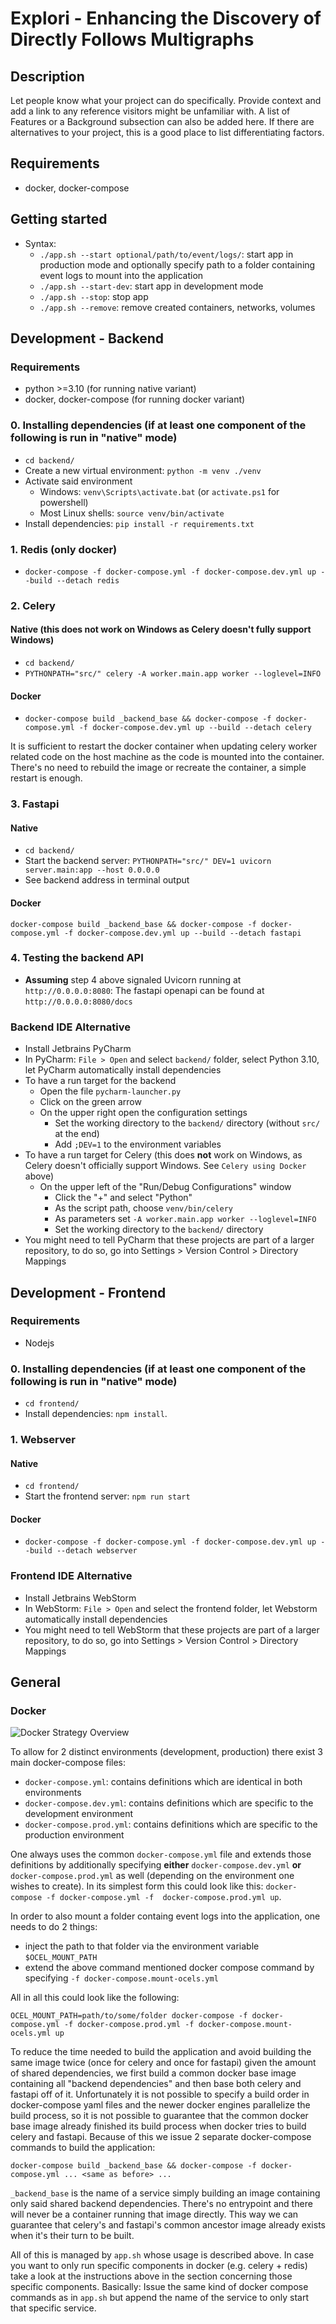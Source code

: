 # Explori - Enhancing the Discovery of Directly Follows Multigraphs

## Description
Let people know what your project can do specifically. Provide context and add a link to any reference visitors might be unfamiliar with. A list of Features or a Background subsection can also be added here. If there are alternatives to your project, this is a good place to list differentiating factors.

## Requirements
- docker, docker-compose

## Getting started
- Syntax:
  - `./app.sh --start optional/path/to/event/logs/`: start app in production mode and optionally specify path to a folder containing event logs to mount into the application
  - `./app.sh --start-dev`: start app in development mode
  - `./app.sh --stop`: stop app
  - `./app.sh --remove`: remove created containers, networks, volumes

## Development - Backend

### Requirements
- python >=3.10 (for running native variant)
- docker, docker-compose (for running docker variant)

### 0. Installing dependencies (if at least one component of the following is run in "native" mode)
- `cd backend/`
- Create a new virtual environment: `python -m venv ./venv`
- Activate said environment
  - Windows: `venv\Scripts\activate.bat` (or `activate.ps1` for powershell)
  - Most Linux shells: `source venv/bin/activate`
- Install dependencies: `pip install -r requirements.txt`

### 1. Redis (only docker)
- `docker-compose -f docker-compose.yml -f docker-compose.dev.yml up --build --detach redis`

### 2. Celery

#### Native (this does __not__ work on Windows as Celery doesn't fully support Windows)
- `cd backend/`
- `PYTHONPATH="src/" celery -A worker.main.app worker --loglevel=INFO`

#### Docker
- `docker-compose build _backend_base && docker-compose -f docker-compose.yml -f docker-compose.dev.yml up --build --detach celery`

It is sufficient to restart the docker container when updating celery worker related code on the host machine as the code 
is mounted into the container. There's no need to rebuild the image or recreate the container, 
a simple restart is enough.

### 3. Fastapi

#### Native
- `cd backend/`
- Start the backend server: `PYTHONPATH="src/" DEV=1 uvicorn server.main:app --host 0.0.0.0`
- See backend address in terminal output

#### Docker
`docker-compose build _backend_base && docker-compose -f docker-compose.yml -f docker-compose.dev.yml up --build --detach fastapi`

### 4. Testing the backend API
- __Assuming__ step 4 above signaled Uvicorn running at `http://0.0.0.0:8080`: The fastapi openapi can be found at `http://0.0.0.0:8080/docs`

### Backend IDE Alternative
- Install Jetbrains PyCharm
- In PyCharm: `File > Open` and select `backend/` folder, select Python 3.10, let PyCharm automatically install dependencies
- To have a run target for the backend
  - Open the file `pycharm-launcher.py`
  - Click on the green arrow
  - On the upper right open the configuration settings
    - Set the working directory to the `backend/` directory (without `src/` at the end)
    - Add `;DEV=1` to the environment variables
- To have a run target for Celery (this does __not__ work on Windows, as Celery doesn't officially support Windows. See `Celery using Docker` above)
  - On the upper left of the "Run/Debug Configurations" window
    - Click the "+" and select "Python"
    - As the script path, choose `venv/bin/celery`
    - As parameters set `-A worker.main.app worker --loglevel=INFO`
    - Set the working directory to the `backend/` directory
- You might need to tell PyCharm that these projects are part of a larger repository, to do so, go into Settings > Version Control > Directory Mappings

## Development - Frontend

### Requirements
- Nodejs

### 0. Installing dependencies (if at least one component of the following is run in "native" mode)
- `cd frontend/`
- Install dependencies: `npm install`.

### 1. Webserver

#### Native
- `cd frontend/`
- Start the frontend server: `npm run start`

#### Docker
- `docker-compose -f docker-compose.yml -f docker-compose.dev.yml up --build --detach webserver`

### Frontend IDE Alternative
- Install Jetbrains WebStorm
- In WebStorm: `File > Open` and select the frontend folder, let Webstorm automatically install dependencies
- You might need to tell WebStorm that these projects are part of a larger repository, to do so, go into Settings > Version Control > Directory Mappings

## General

### Docker
![Docker Strategy Overview](docs/images/docker_strategy_overview.png "Docker Strategy Overview")

To allow for 2 distinct environments (development, production) there exist 3 main docker-compose files:
- `docker-compose.yml`: contains definitions which are identical in both environments
- `docker-compose.dev.yml`: contains definitions which are specific to the development environment
- `docker-compose.prod.yml`: contains definitions which are specific to the production environment

One always uses the common `docker-compose.yml` file and extends those definitions by additionally 
specifying **either** `docker-compose.dev.yml` **or** `docker-compose.prod.yml` as well (depending on the environment 
one wishes to create). In its simplest form this could look like this: `docker-compose -f docker-compose.yml -f 
docker-compose.prod.yml up`. 

In order to also mount a folder containg event logs into the application, one needs to do 2 things:
- inject the path to that folder via the environment variable `$OCEL_MOUNT_PATH`
- extend the above command mentioned docker compose command by specifying `-f docker-compose.mount-ocels.yml`

All in all this could look like the following:

`OCEL_MOUNT_PATH=path/to/some/folder docker-compose -f docker-compose.yml -f docker-compose.prod.yml -f docker-compose.mount-ocels.yml up`

To reduce the time needed to build the application and avoid building the same image twice (once for celery and 
once for fastapi) given the amount  of shared dependencies, we first build a common docker base image containing 
all "backend dependencies" and then base both celery and fastapi off of it. 
Unfortunately it is not possible to specify a build order in docker-compose yaml files and the newer docker engines 
parallelize the build process, so it is not possible to guarantee that the common docker base image already finished
its build process when docker tries to build celery and fastapi. Because of this we issue 2 separate 
docker-compose commands to build the application:

`docker-compose build _backend_base && docker-compose -f docker-compose.yml ... <same as before> ...`

`_backend_base` is the name of a service simply building an image containing only said shared backend dependencies. 
There's no entrypoint and there will never be a container running that image directly. This way we can guarantee 
that celery's and fastapi's common ancestor image already exists when it's their turn to be built.

All of this is managed by `app.sh` whose usage is described above. In case you want to only run specific components in 
docker (e.g. celery + redis) take a look at the instructions above in the section concerning those specific components. 
Basically: Issue the same kind of docker compose commands as in `app.sh` but append the name of the service to only start
that specific service.
